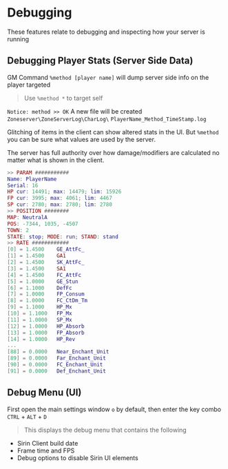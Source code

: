 # Debugging
These features relate to debugging and inspecting how your server is running

## Debugging Player Stats (Server Side Data)

GM Command `%method [player name]` will dump server side info on the player targeted

> Use `%method *` to target self

`Notice: method >> OK` A new file will be created `Zoneserver\ZoneServerLog\CharLog\` `PlayerName_Method_TimeStamp.log`

>> 

Glitching of items in the client can show altered stats in the UI. But `%method` you can be sure what values are used by the server.

The server has full authority over how damage/modifiers are calculated no matter what is shown in the client.

```lua
>> PARAM ###########
Name: PlayerName
Serial: 16
HP cur: 14491; max: 14479; lim: 15926
FP cur: 3995; max: 4061; lim: 4467
SP cur: 2780; max: 2780; lim: 2780
>> POSITION ########
MAP: NeutralA
POS: -7344, 1035, -4507
TOWN: 2
STATE: stop; MODE: run; STAND: stand
>> RATE ############
[0] = 1.4500	GE_AttFc_
[1] = 1.4500	GA1
[2] = 1.4500	SK_AttFc_
[3] = 1.4500	SA1
[4] = 1.4500	FC_AttFc
[5] = 1.0000	GE_Stun
[6] = 1.1000	DefFc
[7] = 1.0000	FP_Consum
[8] = 1.0000	FC_CtDm_Tm
[9] = 1.1000	HP_Mx
[10] = 1.1000	FP_Mx
[11] = 1.0000	SP_Mx
[12] = 1.0000	HP_Absorb
[13] = 1.0000	FP_Absorb
[14] = 1.0000	HP_Rev
...
[88] = 0.0000	Near_Enchant_Unit
[89] = 0.0000	Far_Enchant_Unit
[90] = 0.0000	FC_Enchant_Unit
[91] = 0.0000	Def_Enchant_Unit
```

## Debug Menu (UI)

First open the main settings window `o` by default, then enter the key combo `CTRL` + `ALT` + `D`

> This displays the debug menu that contains the following

* Sirin Client build date
* Frame time and FPS
* Debug options to disable Sirin UI elements

